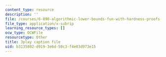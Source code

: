 ```yaml
---
content_type: resource
description: ''
file: /courses/6-890-algorithmic-lower-bounds-fun-with-hardness-proofs-fall-2014/b3135802d9193e6d50c3f4e03d973e15_LHBc2mE71yc.srt
file_type: application/x-subrip
learning_resource_types: []
ocw_type: OCWFile
resourcetype: Other
title: 3play caption file
uid: b3135802-d919-3e6d-50c3-f4e03d973e15
---
```

